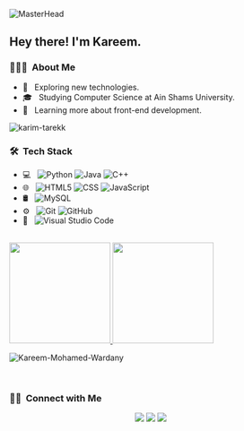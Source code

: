 ![MasterHead](https://i.pinimg.com/originals/0f/25/e4/0f25e4668c1c7740b5ed41835339d67f.gif)
<h2> Hey there! I'm Kareem.</h2>

<h3> 👨🏻‍💻 &nbsp;About Me </h3>

- 🤔 &nbsp; Exploring new technologies.
- 🎓 &nbsp; Studying Computer Science at Ain Shams University.
- 🌱 &nbsp; Learning more about front-end development.

<p align="left"> <img src="https://komarev.com/ghpvc/?username=karim-tarekk&label=Profile%20views&color=0e75b6&style=flat" alt="karim-tarekk" /> </p>

<h3> 🛠 &nbsp;Tech Stack</h3>

- 💻 &nbsp;
  ![Python](https://img.shields.io/badge/-Python-333333?style=flat&logo=python)
  ![Java](https://img.shields.io/badge/-Java-333333?style=flat&logo=Java&logoColor=007396)
  ![C++](https://img.shields.io/badge/-C++-333333?style=flat&logo=C%2B%2B&logoColor=00599C)
- 🌐 &nbsp;
  ![HTML5](https://img.shields.io/badge/-HTML5-333333?style=flat&logo=HTML5)
  ![CSS](https://img.shields.io/badge/-CSS-333333?style=flat&logo=CSS3&logoColor=1572B6)
  ![JavaScript](https://img.shields.io/badge/-JavaScript-333333?style=flat&logo=javascript)
- 🛢 &nbsp;
  ![MySQL](https://img.shields.io/badge/-MySQL-333333?style=flat&logo=mysql)
- ⚙️ &nbsp;
  ![Git](https://img.shields.io/badge/-Git-333333?style=flat&logo=git)
  ![GitHub](https://img.shields.io/badge/-GitHub-333333?style=flat&logo=github)
- 🔧 &nbsp;
  ![Visual Studio Code](https://img.shields.io/badge/-Visual%20Studio%20Code-333333?style=flat&logo=visual-studio-code&logoColor=007ACC)

<br/>

<a href="https://github.com/Kareem-Mohamed-Wardany">
  <img height="180em" src="https://github-readme-stats.vercel.app/api?username=Kareem-Mohamed-Wardany&theme=buefy&show_icons=true" />
  <img height="180em" src="https://github-readme-stats.vercel.app/api/top-langs/?username=Kareem-Mohamed-Wardany&theme=buefy&layout=compact" />
</a>

<p><img align="center" src="https://github-readme-streak-stats.herokuapp.com/?user=Kareem-Mohamed-Wardany&" alt="Kareem-Mohamed-Wardany" /></p>

<br/>

<h3> 🤝🏻 &nbsp;Connect with Me </h3>

<p align="center">
<a href="https://www.linkedin.com/in/kareem-mohamed-wardany/"><img src="https://img.shields.io/badge/-Kareem%20Mohamed%20Wardany-0077B5?style=flat&logo=Linkedin&logoColor=white"/></a>
<a href="mailto:kareemwardany1111@gmail.com"><img src="https://img.shields.io/badge/-kareemwardany1111@gmail.com-D14836?style=flat&logo=Gmail&logoColor=white"/></a>
<a href="https://facebook.com/WeezyyWardany"><img src="https://img.shields.io/badge/-Kareem%20Mohamed%20Wardany-1877F2?style=flat&logo=Facebook&logoColor=white"/></a>
</p>
